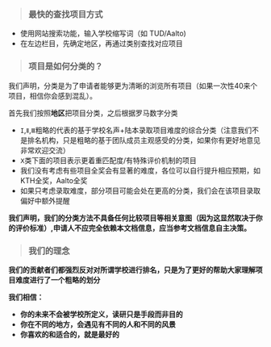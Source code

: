 > ### 最快的查找项目方式

* 使用网站搜索功能，输入学校缩写词（如 TUD/Aalto)
* 在左边栏目，先确定地区，再通过类别查找对应项目

> ### 项目是如何分类的？
    
我们声明，分类是为了申请者能够更为清晰的浏览所有项目（如果一次性40来个项目，相信你会感到混乱）。

首先我们按照**地区**把项目分类，之后根据罗马数字分类

* `I`,`Ⅱ`,`Ⅲ`粗略的代表的基于学校名声+陆本录取项目难度的综合分类（注意我们不是排名机构，只是粗略的基于团队成员主观感受的分类，如果你有更好地意见非常欢迎交流）
* `Ⅹ`类下面的项目表示更着重匹配度/有特殊评价机制的项目
* 我们没有考虑有些项目全奖会有显著的难度，各位可以自行提升相应预期，如KTH全奖，Aalto全奖
* 如果只考虑录取难度，部分项目可能会处在更高的分类，我们会在该项目录取偏好中额外提醒

**我们声明，我们的分类方法不具备任何比较项目等相关意图（因为这显然取决于你的评价标准）,申请人不应完全依赖本文档信息，应当参考文档信息自主决策。**
> ### 我们的理念 


**我们的贡献者们都强烈反对对所谓学校进行排名，只是为了更好的帮助大家理解项目难度进行了一个粗略的划分**

**我们相信：**

* **你的未来不会被学校所定义，读研只是手段而非目的**
* **你在不同的地方，会遇见有不同的人和不同的风景**
* **你喜欢的和适合的，就是最好的**